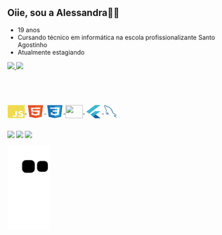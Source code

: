 ## Oiie, sou a Alessandra🤙🏻
- 19 anos
- Cursando técnico em informática na escola profissionalizante Santo Agostinho
- Atualmente estagiando
<div align="left">
  <a href="https://github.com/alehdias2">
  <img height="200em" src="https://github-readme-stats.vercel.app/api?username=alehdias2&show_icons=true&theme=radical&include_all_commits=true&count_private=true"/>
  <img height="200em" src="https://github-readme-stats.vercel.app/api/top-langs/?username=alehdias2&layout=compact&langs_count=7&theme=radical"/>
</div>

<br><br>
<div style="display: inline_block"><br>
  <img align="center" alt="" height="30" width="40" src="https://raw.githubusercontent.com/devicons/devicon/master/icons/javascript/javascript-plain.svg">
  <img align="center" alt="" height="30" width="40" src="https://raw.githubusercontent.com/devicons/devicon/master/icons/html5/html5-original.svg">
  <img align="center" alt="" height="30" width="40" src="https://raw.githubusercontent.com/devicons/devicon/master/icons/css3/css3-original.svg">
  <img align="center" alt="" height="30" width="40" src="https://cdn.jsdelivr.net/gh/devicons/devicon/icons/dart/dart-original.svg" />
  <img align="center" alt="" height="30" width="40" src="https://raw.githubusercontent.com/devicons/devicon/9f4f5cdb393299a81125eb5127929ea7bfe42889/icons/flutter/flutter-original.svg">
  <img align="center" alt="" height="30" width="30" src="https://raw.githubusercontent.com/devicons/devicon/2ae2a900d2f041da66e950e4d48052658d850630/icons/mysql/mysql-plain.svg">
  <img align="right" alt="" height="150" style="border-radius:50px;"src="https://share-cdn.picrew.me/shareImg/org/202202/338224_F8why8xi.png"/>
</div>
  
  ##
 
<div> 
  <a href="" target="_blank"><img src="https://img.shields.io/badge/-Instagram-%23E4405F?style=for-the-badge&logo=instagram&logoColor=white" target="_blank"></a> 
    <a href = "mailto:albatistadias@gmail.com"><img src="https://img.shields.io/badge/-Gmail-%23333?style=for-the-badge&logo=gmail&logoColor=white" target="_blank"></a>
  <a href="https:" target="_blank"><img src="https://img.shields.io/badge/-LinkedIn-%230077B5?style=for-the-badge&logo=linkedin&logoColor=white" target="_blank"></a> 
 
  ![Snake animation](https://github.com/rafaballerini/rafaballerini/blob/output/github-contribution-grid-snake.svg)
 
</div>
